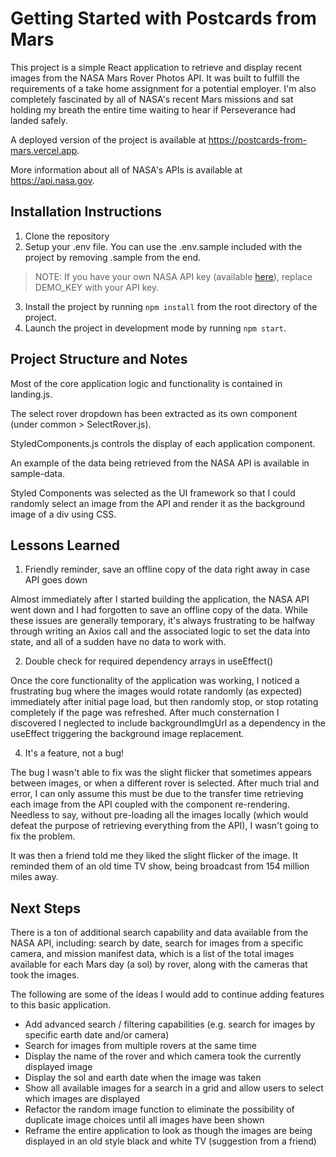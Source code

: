# Getting Started with Postcards from Mars

This project is a simple React application to retrieve and display recent images from the NASA Mars Rover Photos API. It was built to fulfill the requirements of a take home assignment for a potential employer. I'm also completely fascinated by all of NASA's recent Mars missions and sat holding my breath the entire time waiting to hear if Perseverance had landed safely.

A deployed version of the project is available at https://postcards-from-mars.vercel.app.

More information about all of NASA's APIs is available at https://api.nasa.gov.

## Installation Instructions

1. Clone the repository
2. Setup your .env file. You can use the .env.sample included with the project by removing .sample from the end. 
> NOTE: If you have your own NASA API key (available [here](https://api.nasa.gov)), replace DEMO_KEY with your API key.
3. Install the project by running `npm install` from the root directory of the project.
4. Launch the project in development mode by running `npm start`.

## Project Structure and Notes

Most of the core application logic and functionality is contained in landing.js. 

The select rover dropdown has been extracted as its own component (under common > SelectRover.js). 

StyledComponents.js controls the display of each application component.

An example of the data being retrieved from the NASA API is available in sample-data.

Styled Components was selected as the UI framework so that I could randomly select an image from the API and render it as the background image of a div using CSS.

## Lessons Learned

1. Friendly reminder, save an offline copy of the data right away in case API goes down

Almost immediately after I started building the application, the NASA API went down and I had forgotten to save an offline copy of the data. While these issues are generally temporary, it's always frustrating to be halfway through writing an Axios call and the associated logic to set the data into state, and all of a sudden have no data to work with.

2. Double check for required dependency arrays in useEffect()

Once the core functionality of the application was working, I noticed a frustrating bug where the images would rotate randomly (as expected) immediately after initial page load, but then randomly stop, or stop rotating completely if the page was refreshed. After much consternation I discovered I neglected to include backgroundImgUrl as a dependency in the useEffect triggering the background image replacement.  

4. It's a feature, not a bug!

The bug I wasn't able to fix was the slight flicker that sometimes appears between images, or when a different rover is selected. After much trial and error, I can only assume this must be due to the transfer time retrieving each image from the API coupled with the component re-rendering. Needless to say, without pre-loading all the images locally (which would defeat the purpose of retrieving everything from the API), I wasn't going to fix the problem.

It was then a friend told me they liked the slight flicker of the image. It reminded them of an old time TV show, being broadcast from 154 million miles away.

## Next Steps

There is a ton of additional search capability and data available from the NASA API, including: search by date, search for images from a specific camera, and mission manifest data, which is a list of the total images available for each Mars day (a sol) by rover, along with the cameras that took the images.

The following are some of the ideas I would add to continue adding features to this basic application.

* Add advanced search / filtering capabilities (e.g. search for images by specific earth date and/or camera)
* Search for images from multiple rovers at the same time
* Display the name of the rover and which camera took the currently displayed image
* Display the sol and earth date when the image was taken
* Show all available images for a search in a grid and allow users to select which images are displayed
* Refactor the random image function to eliminate the possibility of duplicate image choices until all images have been shown
* Reframe the entire application to look as though the images are being displayed in an old style black and white TV (suggestion from a friend)